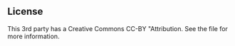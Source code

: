 ## License
This 3rd party has a Creative Commons CC-BY "Attribution. See the file for more information.
